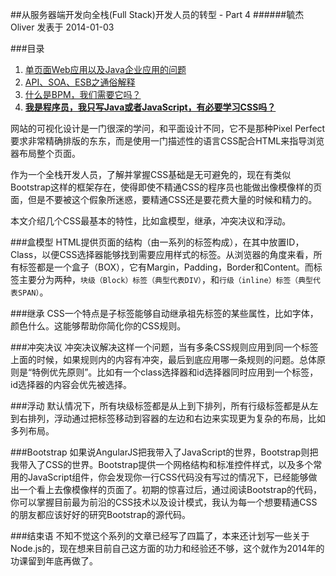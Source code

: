 ##从服务器端开发向全栈(Full Stack)开发人员的转型 - Part 4
######毓杰Oliver 发表于 2014-01-03

###目录

1. [单页面Web应用以及Java企业应用的问题](http://blog.oliverzy.gitpress.org/~posts/2013-12-31-summary.md)
2. [API、SOA、ESB之通俗解释](http://blog.oliverzy.gitpress.org/~posts/2014-01-01-summary2.md)
3. [什么是BPM，我们需要它吗？](http://blog.oliverzy.gitpress.org/~posts/2014-01-02-summary3.md)
4. **[我是程序员，我只写Java或者JavaScript，有必要学习CSS吗？](http://blog.oliverzy.gitpress.org/~posts/2014-01-03-summary4.md)**

网站的可视化设计是一门很深的学问，和平面设计不同，它不是那种Pixel Perfect要求非常精确排版的东东，而是使用一门描述性的语言CSS配合HTML来指导浏览器布局整个页面。

作为一个全栈开发人员，了解并掌握CSS基础是无可避免的，现在有类似Bootstrap这样的框架存在，使得即使不精通CSS的程序员也能做出像模像样的页面，但是不要被这个假象所迷惑，要精通CSS还是要花费大量的时候和精力的。

本文介绍几个CSS最基本的特性，比如盒模型，继承，冲突决议和浮动。

<!--more-->
###盒模型
HTML提供页面的结构（由一系列的标签构成），在其中放置ID，Class，以便CSS选择器能够找到需要应用样式的标签。从浏览器的角度来看，所有标签都是一个盒子（BOX），它有Margin，Padding，Border和Content。而标签主要分为两种，`块级（Block）标签（典型代表DIV）`，和`行级（inline）标签（典型代表SPAN）`。

###继承
CSS一个特点是子标签能够自动继承祖先标签的某些属性，比如字体，颜色什么。这能够帮助你简化你的CSS规则。

###冲突决议
冲突决议解决这样一个问题，当有多条CSS规则应用到同一个标签上面的时候，如果规则内的内容有冲突，最后到底应用哪一条规则的问题。总体原则是“特例优先原则”。比如有一个class选择器和id选择器同时应用到一个标签，id选择器的内容会优先被选择。

###浮动
默认情况下，所有块级标签都是从上到下排列，所有行级标签都是从左到右排列，浮动通过把标签移动到容器的左边和右边来实现更为复杂的布局，比如多列布局。

###Bootstrap
如果说AngularJS把我带入了JavaScript的世界，Bootstrap则把我带入了CSS的世界。Bootstrap提供一个网格结构和标准控件样式，以及多个常用的JavaScript组件，你会发现你一行CSS代码没有写过的情况下，已经能够做出一个看上去像模像样的页面了。初期的惊喜过后，通过阅读Bootstrap的代码，你可以掌握目前最为前沿的CSS技术以及设计模式，我认为每一个想要精通CSS的朋友都应该好好的研究Bootstrap的源代码。

###结束语
不知不觉这个系列的文章已经写了四篇了，本来还计划写一些关于Node.js的，现在想来目前自己这方面的功力和经验还不够，这个就作为2014年的功课留到年底再做了。

